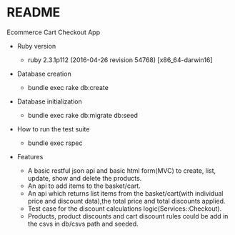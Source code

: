 # README

Ecommerce Cart Checkout App

* Ruby version
  - ruby 2.3.1p112 (2016-04-26 revision 54768) [x86_64-darwin16]

* Database creation
  - bundle exec rake db:create

* Database initialization
  - bundle exec rake db:migrate db:seed

* How to run the test suite
  - bundle exec rspec

* Features
  * A basic restful json api and basic html form(MVC) to create, list, update, show and delete the products.
  * An api to add items to the basket/cart.
  * An api which returns list items from the basket/cart(with individual price and
  discount data),the total price and total discounts applied.
  * Test case for the discount calculations logic(Services::Checkout).
  * Products, product discounts and cart discount rules could be add in the csvs in db/csvs path and seeded.

